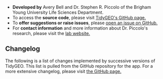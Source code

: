 * __Developed by__ Avery Bell and Dr. Stephen R. Piccolo of the Brigham Young University Life Sciences Department.
* To access the __source code__, please visit <a href = "https://github.com/srp33/TidyGEO" target = "_blank">TidyGEO's GitHub page.</a>
* To __offer suggestions or raise issues__, please <a href = "https://github.com/srp33/TidyGEO/issues" target = "_blank">open an issue on GitHub.</a>
* For __contact information__ and more information about Dr. Piccolo's research, please visit the <a href = "https://piccolo.byu.edu/" target = "_blank">lab website.</a>

## Changelog
The following is a list of changes implemented by successive versions of TidyGEO. This list is pulled from the GitHub repository for the app. For a more extensive changelog, please visit <a href = "https://github.com/srp33/TidyGEO" target = "_blank">the GitHub page.</a>
